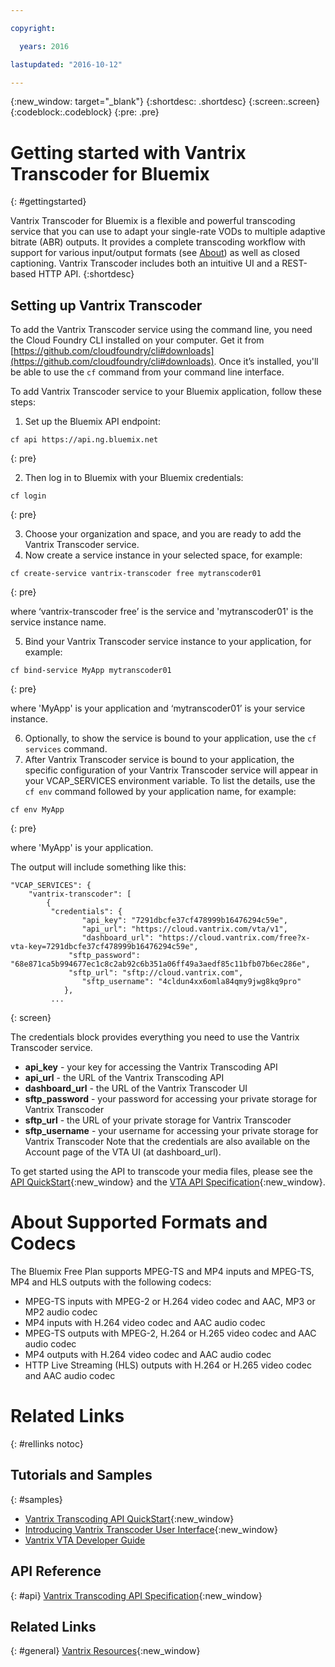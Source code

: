 ```yaml
---

copyright:

  years: 2016

lastupdated: "2016-10-12"

---
```


{:new_window: target="_blank"}
{:shortdesc: .shortdesc}
{:screen:.screen}
{:codeblock:.codeblock}
{:pre: .pre}

# Getting started with Vantrix Transcoder for Bluemix
{: #gettingstarted}

Vantrix Transcoder for Bluemix is a flexible and powerful transcoding service that you can use to adapt your single-rate VODs to multiple adaptive bitrate (ABR) outputs. It provides a complete transcoding workflow with support for various input/output formats (see [About](https://github.com/IBM-Bluemix/docs-services/blob/master/services/vantrix/index.md#about-supported-formats-and-codecs)) as well as closed captioning. Vantrix Transcoder includes both an intuitive UI and a REST-based HTTP API. 
{:shortdesc}

## Setting up Vantrix Transcoder
To add the Vantrix Transcoder service using the command line, you need the Cloud Foundry CLI installed on your computer. Get it from [https://github.com/cloudfoundry/cli#downloads](https://github.com/cloudfoundry/cli#downloads). Once it’s installed, you'll be able to use the `cf` command from your command line interface.

To add Vantrix Transcoder service to your Bluemix application, follow these steps:
1. Set up the Bluemix API endpoint:
  ```
  cf api https://api.ng.bluemix.net
  ```
  {: pre}
		
2. Then log in to Bluemix with your Bluemix credentials:

  ```
  cf login
  ```
  {: pre}
		
3. Choose your organization and space, and you are ready to add the Vantrix Transcoder service. 
4. Now create a service instance in your selected space, for example:

  ```
  cf create-service vantrix-transcoder free mytranscoder01
  ```
 {: pre}
	
  where ‘vantrix-transcoder free’ is the service and 'mytranscoder01' is the service instance name. 

5. Bind your Vantrix Transcoder service instance to your application, for example:

  ```
  cf bind-service MyApp mytranscoder01
  ```
  {: pre}

  where 'MyApp' is your application and ‘mytranscoder01’ is your service instance.

6. Optionally, to show the service is bound to your application, use the `cf services` command.		
7. After Vantrix Transcoder service is bound to your application, the specific configuration of your Vantrix Transcoder service will appear in your VCAP_SERVICES environment variable. To list the details, use the `cf env` command followed by your application name, for example:

```
cf env MyApp
```
{: pre}
		
where 'MyApp' is your application.
		
The output will include something like this:
		
```
"VCAP_SERVICES": {
	"vantrix-transcoder": [
		{
		 "credentials": {
				"api_key": "7291dbcfe37cf478999b16476294c59e",
				"api_url": "https://cloud.vantrix.com/vta/v1",
				"dashboard_url": "https://cloud.vantrix.com/free?x-vta-key=7291dbcfe37cf478999b16476294c59e",
			 "sftp_password": "68e871ca5b994677ec1c8c2ab92c6b351a06ff49a3aedf85c11bfb07b6ec286e",
			 "sftp_url": "sftp://cloud.vantrix.com",
				"sftp_username": "4cldun4xx6omla84qmy9jwg8kq9pro"
			},
		 ...
```		 
{: screen}
	
The credentials block provides everything you need to use the Vantrix Transcoder service.
- **api_key**  -  your key for accessing the Vantrix Transcoding API
- **api_url**  -  the URL of the Vantrix Transcoding API
- **dashboard_url**  -  the URL of the Vantrix Transcoder UI
- **sftp_password**  -  your password for accessing your private storage for Vantrix Transcoder 
- **sftp_url**  -  the URL of your private storage for Vantrix Transcoder 
- **sftp_username**  -  your username for accessing your private storage for Vantrix Transcoder 
Note that the credentials are also available on the Account page of the VTA UI (at dashboard_url). 

To get started using the API to transcode your media files, please see the [API QuickStart](http://vantrix.com/wp-content/uploads/2016/06/VTA-QuickStart-v56.pdf){:new_window} and the [VTA API Specification](http://www.vantrix.com/wp-content/uploads/2016/04/Vantrix_Transcoding_API.pdf){:new_window}. 

# About Supported Formats and Codecs
The Bluemix Free Plan supports MPEG-TS and MP4 inputs and MPEG-TS, MP4 and HLS outputs with the following codecs: 
- MPEG-TS inputs with MPEG-2 or H.264 video codec and AAC, MP3 or MP2 audio codec
- MP4 inputs with H.264 video codec and AAC audio codec
- MPEG-TS outputs with MPEG-2, H.264 or H.265 video codec and AAC audio codec
- MP4 outputs with H.264 video codec and AAC audio codec
- HTTP Live Streaming (HLS) outputs with H.264 or H.265 video codec and AAC audio codec
	
# Related Links
{: #rellinks notoc}

## Tutorials and Samples
{: #samples}
* [Vantrix Transcoding API QuickStart](http://vantrix.com/wp-content/uploads/2016/06/VTA-QuickStart-v56.pdf){:new_window}
* [Introducing Vantrix Transcoder User Interface](http://vantrix.com/wp-content/uploads/2016/04/Introducing_Vantrix_Transcoder_User_Interface.pdf){:new_window}
* [Vantrix VTA Developer Guide](http://vantrix.com/wp-content/uploads/2016/09/VTA-Developer-Guide-v61.pdf) 

## API Reference
{: #api}
[Vantrix Transcoding API Specification](http://www.vantrix.com/wp-content/uploads/2016/04/Vantrix_Transcoding_API.pdf){:new_window}

## Related Links
{: #general}
[Vantrix Resources](http://vantrix.com/resources/knowledgebase/){:new_window}

